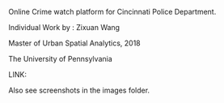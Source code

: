 Online Crime watch platform for Cincinnati Police Department.


Individual Work by :
Zixuan Wang<br>

Master of Urban Spatial Analytics, 2018

The University of Pennsylvania

LINK:

Also see screenshots in the images folder.
